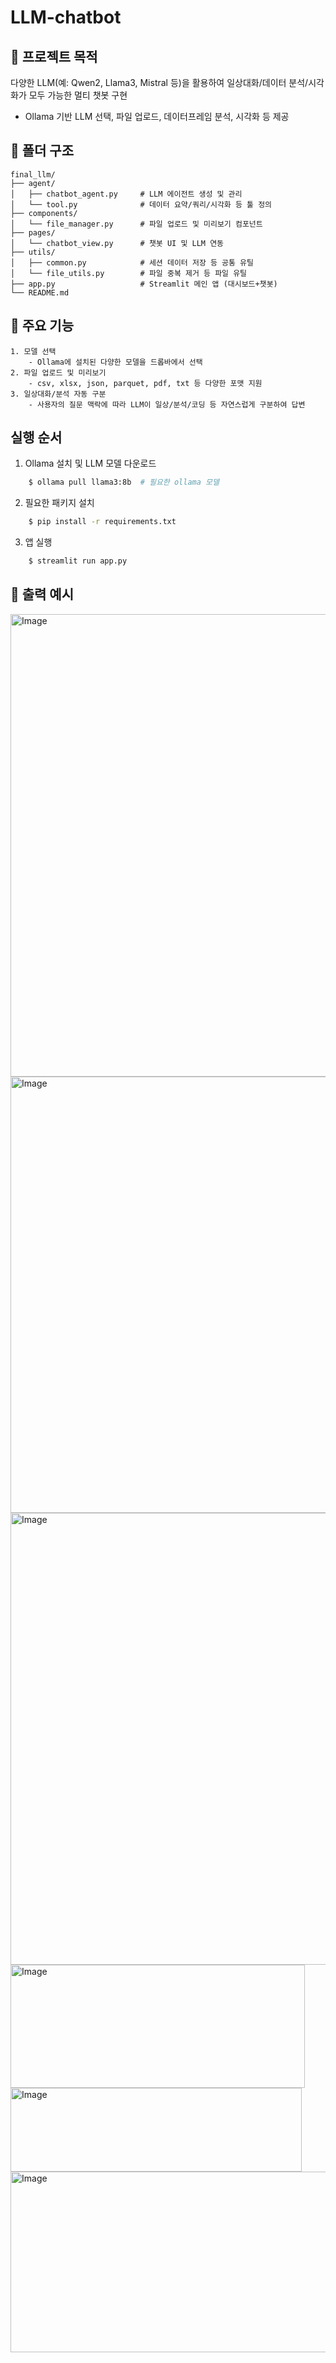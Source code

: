 # LLM-chatbot 

## 📌 프로젝트 목적

다양한 LLM(예: Qwen2, Llama3, Mistral 등)을 활용하여 일상대화/데이터 분석/시각화가 모두 가능한 멀티 챗봇 구현
- Ollama 기반 LLM 선택, 파일 업로드, 데이터프레임 분석, 시각화 등 제공

## 📂 폴더 구조
```
final_llm/
├── agent/
│   ├── chatbot_agent.py     # LLM 에이전트 생성 및 관리
│   └── tool.py              # 데이터 요약/쿼리/시각화 등 툴 정의
├── components/
│   └── file_manager.py      # 파일 업로드 및 미리보기 컴포넌트
├── pages/
│   └── chatbot_view.py      # 챗봇 UI 및 LLM 연동
├── utils/
│   ├── common.py            # 세션 데이터 저장 등 공통 유틸
│   └── file_utils.py        # 파일 중복 제거 등 파일 유틸
├── app.py                   # Streamlit 메인 앱 (대시보드+챗봇)
└── README.md
```

## 🧭 주요 기능
```
1. 모델 선택
    - Ollama에 설치된 다양한 모델을 드롭바에서 선택
2. 파일 업로드 및 미리보기
    - csv, xlsx, json, parquet, pdf, txt 등 다양한 포맷 지원
3. 일상대화/분석 자동 구분
    - 사용자의 질문 맥락에 따라 LLM이 일상/분석/코딩 등 자연스럽게 구분하여 답변
```


## 실행 순서
1. Ollama 설치 및 LLM 모델 다운로드
```bash
    $ ollama pull llama3:8b  # 필요한 ollama 모델
```
2. 필요한 패키지 설치 
```bash
    $ pip install -r requirements.txt
```
3. 앱 실행
```bash
    $ streamlit run app.py
```

## 🔗 출력 예시
<img width="1070" height="740" alt="Image" src="https://github.com/user-attachments/assets/c210bc8b-abaa-408f-9a72-70dfd8fedc48" />
<img width="1084" height="698" alt="Image" src="https://github.com/user-attachments/assets/fe76a4d6-f4e2-4042-b6a7-faa2919fa02f" />
<img width="1144" height="723" alt="Image" src="https://github.com/user-attachments/assets/5d3ad421-a223-456a-8832-91449d4e1f4e" />
<img width="471" height="197" alt="Image" src="https://github.com/user-attachments/assets/3fc792ed-5f70-4115-b024-e10e3eb82d74" />
<img width="466" height="134" alt="Image" src="https://github.com/user-attachments/assets/e63732f4-0a3f-4cad-9620-4a47a927d3f9" />
<img width="781" height="289" alt="Image" src="https://github.com/user-attachments/assets/e21ae2c7-053b-4bc8-94ed-93c1b1aae356" />
